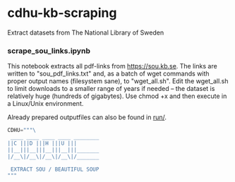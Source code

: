 # cdhu-kb-scraping
Extract datasets from The National Library of Sweden

### scrape_sou_links.ipynb

This notebook extracts all pdf-links from https://sou.kb.se. The links are written to "sou_pdf_links.txt" and, as a batch of wget commands with proper output names (filesystem sane), to "wget_all.sh". Edit the wget_all.sh to limit downloads to a smaller range of years if needed – the dataset is relatively huge (hundreds of gigabytes). Use chmod +x and then execute in a Linux/Unix environment.

Already prepared outputfiles can also be found in [run/](https://github.com/CDHUppsala/cdhu-kb-scraping/tree/main/run).

```python
CDHU="""\
 ____ ____ ____ ____ ________ 
||C |||D |||H |||U |||       
||__|||__|||__|||__|||_______
|/__\|/__\|/__\|/__\|/_______

 EXTRACT SOU / BEAUTIFUL SOUP
"""
```
